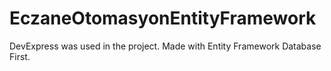 # EczaneOtomasyonEntityFramework
DevExpress was used in the project. Made with Entity Framework Database First.
